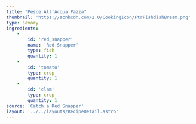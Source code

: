 ```yaml
---
title: "Pesce All'Acqua Pazza"
thumbnail: 'https://acnhcdn.com/2.0/CookingIcon/FtrFishdishBream.png'
type: savory
ingredients:
	-
		id: 'red_snapper'
		name: 'Red Snapper'
		type: fish
		quantity: 1
	-
		id: 'tomato'
		type: crop
		quantity: 1
	-
		id: 'clam'
		type: crop
		quantity: 1
source: 'Catch a Red Snapper'
layout: '../../layouts/RecipeDetail.astro'
---
```

